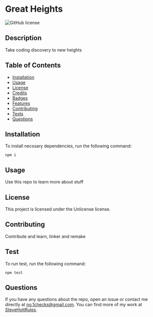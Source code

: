 
  # Great Heights
  ![GitHub license](https://img.shields.io/badge/license-Unlicense-blue.svg)
  
  ## Description
  
  Take coding discovery to new heights
  
  ## Table of Contents

  * [Installation](#installation)
  * [Usage](#usage)
  * [License](#license)
  * [Credits](#credits)
  * [Badges](#badges)
  * [Features](#features)
  * [Contributing](#contributing)
  * [Tests](#tests)
  * [Questions](#questions)
  
  ## Installation

  To install necssary dependencies, run the following command:

  ```
  npm i
  ```

  ## Usage
  Use this repo to learn more about stuff

  ## License 
    
  This project is licensed under the Unlicense license.

  ## Contributing

  Contribute and learn, tinker and remake
  
  ## Test

  To run test, run the following command: 
  
  ```
  npm test
  ```
  
  ## Questions
  If you have any questions about the repo, open an issue or contact me directly at no.1checks@gmail.com. You can find more of my work at [SteveHoltRules](https://github.com/SteveHoltRules/).
  
  